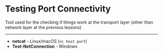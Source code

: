# Testing Port Connectivity

Tool used for the checking if things work at the transport layer (other than network layer at the previous lessons)

---
- **netcat** - Linux/macOS (`nc host port`)
- **Test-NetConnection** - Windows